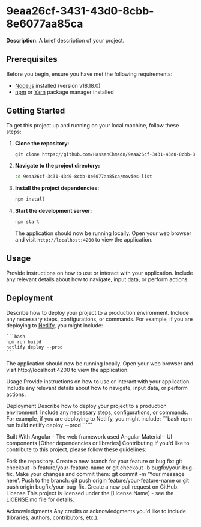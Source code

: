 # 9eaa26cf-3431-43d0-8cbb-8e6077aa85ca

**Description**: A brief description of your project.

## Prerequisites

Before you begin, ensure you have met the following requirements:

- [Node.js](https://nodejs.org/) installed (version v18.18.0)
- [npm](https://www.npmjs.com/) or [Yarn](https://yarnpkg.com/) package manager installed

## Getting Started

To get this project up and running on your local machine, follow these steps:

1. **Clone the repository:**

    ```bash
    git clone https://github.com/HassanChmsdn/9eaa26cf-3431-43d0-8cbb-8e6077aa85ca
    ```

2. **Navigate to the project directory:**

    ```bash
    cd 9eaa26cf-3431-43d0-8cbb-8e6077aa85ca/movies-list
    ```

3. **Install the project dependencies:**

    ```bash
    npm install
    ```

4. **Start the development server:**

    ```bash
    npm start
    ```

   The application should now be running locally. Open your web browser and visit `http://localhost:4200` to view the application.

## Usage

Provide instructions on how to use or interact with your application. Include any relevant details about how to navigate, input data, or perform actions.

## Deployment

Describe how to deploy your project to a production environment. Include any necessary steps, configurations, or commands. For example, if you are deploying to [Netlify](https://www.netlify.com/), you might include:

    ```bash
    npm run build
    netlify deploy --prod
    ```

The application should now be running locally. Open your web browser and visit http://localhost:4200 to view the application.

Usage
Provide instructions on how to use or interact with your application. Include any relevant details about how to navigate, input data, or perform actions.

Deployment
Describe how to deploy your project to a production environment. Include any necessary steps, configurations, or commands. For example, if you are deploying to Netlify, you might include:
    ```bash
    npm run build
    netlify deploy --prod
    ``````

Built With
Angular - The web framework used
Angular Material - UI components
[Other dependencies or libraries]
Contributing
If you'd like to contribute to this project, please follow these guidelines:

Fork the repository.
Create a new branch for your feature or bug fix: git checkout -b feature/your-feature-name or git checkout -b bugfix/your-bug-fix.
Make your changes and commit them: git commit -m 'Your message here'.
Push to the branch: git push origin feature/your-feature-name or git push origin bugfix/your-bug-fix.
Create a new pull request on GitHub.
License
This project is licensed under the [License Name] - see the LICENSE.md file for details.

Acknowledgments
Any credits or acknowledgments you'd like to include (libraries, authors, contributors, etc.).




